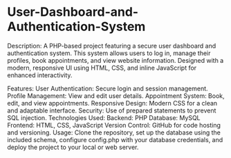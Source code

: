 # User-Dashboard-and-Authentication-System
Description:
A PHP-based project featuring a secure user dashboard and authentication system. This system allows users to log in, manage their profiles, book appointments, and view website information. Designed with a modern, responsive UI using HTML, CSS, and inline JavaScript for enhanced interactivity.

Features:
User Authentication: Secure login and session management.
Profile Management: View and edit user details.
Appointment System: Book, edit, and view appointments.
Responsive Design: Modern CSS for a clean and adaptable interface.
Security: Use of prepared statements to prevent SQL injection.
Technologies Used:
Backend: PHP
Database: MySQL
Frontend: HTML, CSS, JavaScript
Version Control: GitHub for code hosting and versioning.
Usage:
Clone the repository, set up the database using the included schema, configure config.php with your database credentials, and deploy the project to your local or web server.
